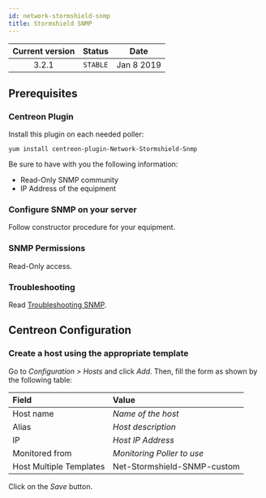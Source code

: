 ```yaml
---
id: network-stormshield-snmp
title: Stormshield SNMP
---
```


| Current version | Status | Date |
| :-: | :-: | :-: |
| 3.2.1 | `STABLE` | Jan  8 2019 |

## Prerequisites

### Centreon Plugin

Install this plugin on each needed poller:

``` shell
yum install centreon-plugin-Network-Stormshield-Snmp
```

Be sure to have with you the following information:

  - Read-Only SNMP community
  - IP Address of the equipment

### Configure SNMP on your server

Follow constructor procedure for your equipment.

### SNMP Permissions

Read-Only access.

### Troubleshooting

Read [Troubleshooting SNMP](https://documentation.centreon.com/docs/centreon-plugins/en/latest/user/guide.html#snmp).

## Centreon Configuration

### Create a host using the appropriate template

Go to *Configuration \> Hosts* and click *Add*. Then, fill the form as shown by the following table:

| Field                   | Value                       |
| :---------------------- | :-------------------------- |
| Host name               | *Name of the host*          |
| Alias                   | *Host description*          |
| IP                      | *Host IP Address*           |
| Monitored from          | *Monitoring Poller to use*  |
| Host Multiple Templates | Net-Stormshield-SNMP-custom |

Click on the *Save* button.

